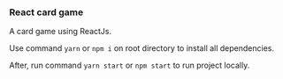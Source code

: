 ### React card game

A card game using ReactJs.

Use command ```yarn``` or ```npm i``` on root directory to install all dependencies.

After, run command ```yarn start``` or ```npm start``` to run project locally.
